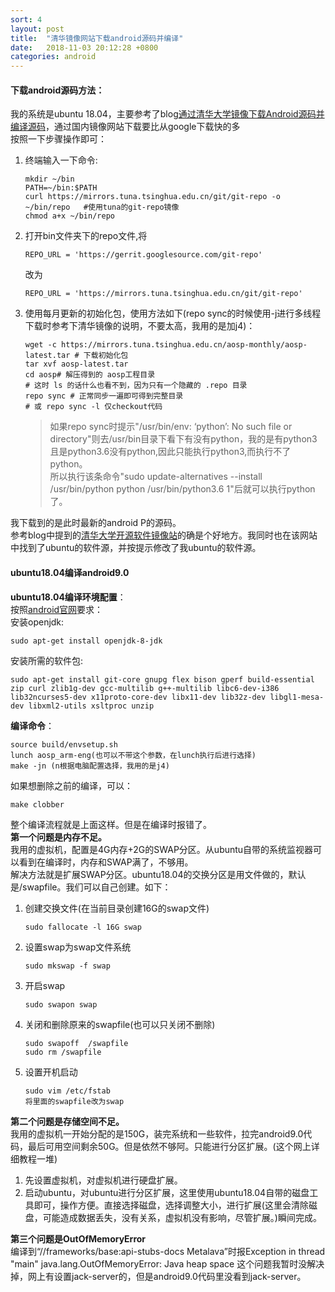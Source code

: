 ```yaml
---
sort: 4
layout: post
title:  "清华镜像网站下载android源码并编译"
date:   2018-11-03 20:12:28 +0800
categories: android
---
```

#### 下载android源码方法：
我的系统是ubuntu 18.04，主要参考了blog[通过清华大学镜像下载Android源码并编译源码](https://www.cnblogs.com/shenchanghui/p/8503623.html)，通过国内镜像网站下载要比从google下载快的多  
按照一下步骤操作即可：
1. 终端输入一下命令:
    ```
    mkdir ~/bin
    PATH=~/bin:$PATH
    curl https://mirrors.tuna.tsinghua.edu.cn/git/git-repo -o ~/bin/repo   #使用tuna的git-repo镜像
    chmod a+x ~/bin/repo
    ``` 
1. 打开bin文件夹下的repo文件,将
    ```
    REPO_URL = 'https://gerrit.googlesource.com/git-repo'
    ```
    改为
    ```
    REPO_URL = 'https://mirrors.tuna.tsinghua.edu.cn/git/git-repo'
    ```
3. 使用每月更新的初始化包，使用方法如下(repo sync的时候使用-j进行多线程下载时参考下清华镜像的说明，不要太高，我用的是加j4)：
    ```
    wget -c https://mirrors.tuna.tsinghua.edu.cn/aosp-monthly/aosp-latest.tar # 下载初始化包
    tar xvf aosp-latest.tar
    cd aosp# 解压得到的 aosp工程目录
    # 这时 ls 的话什么也看不到，因为只有一个隐藏的 .repo 目录
    repo sync # 正常同步一遍即可得到完整目录
    # 或 repo sync -l 仅checkout代码
    ```
    >如果repo sync时提示"/usr/bin/env: ‘python’: No such file or directory"则去/usr/bin目录下看下有没有python，我的是有python3且是python3.6没有python,因此只能执行python3,而执行不了python。  
    所以执行该条命令"sudo update-alternatives --install /usr/bin/python python /usr/bin/python3.6 1"后就可以执行python了。
    
我下载到的是此时最新的android P的源码。  
参考blog中提到的[清华大学开源软件镜像站](https://mirrors.tuna.tsinghua.edu.cn/help/AOSP/)的确是个好地方。我同时也在该网站中找到了ubuntu的软件源，并按提示修改了我ubuntu的软件源。

#### ubuntu18.04编译android9.0
**ubuntu18.04编译环境配置**：  
按照[android官网](https://source.android.google.cn/setup/build/initializing)要求：  
安装openjdk:
```
sudo apt-get install openjdk-8-jdk
```

安装所需的软件包:
```
sudo apt-get install git-core gnupg flex bison gperf build-essential zip curl zlib1g-dev gcc-multilib g++-multilib libc6-dev-i386 lib32ncurses5-dev x11proto-core-dev libx11-dev lib32z-dev libgl1-mesa-dev libxml2-utils xsltproc unzip
```

**编译命令**：
```
source build/envsetup.sh
lunch aosp_arm-eng(也可以不带这个参数，在lunch执行后进行选择)
make -jn (n根据电脑配置选择，我用的是j4)
```

如果想删除之前的编译，可以：
```
make clobber
```

整个编译流程就是上面这样。但是在编译时报错了。  
**第一个问题是内存不足。**  
我用的虚拟机，配置是4G内存+2G的SWAP分区。从ubuntu自带的系统监视器可以看到在编译时，内存和SWAP满了，不够用。  
解决方法就是扩展SWAP分区。ubuntu18.04的交换分区是用文件做的，默认是/swapfile。我们可以自己创建。如下：
1. 创建交换文件(在当前目录创建16G的swap文件)
    ```
    sudo fallocate -l 16G swap
    ``` 
2. 设置swap为swap文件系统
    ``` 
    sudo mkswap -f swap
    ``` 
3. 开启swap
    ``` 
    sudo swapon swap
    ``` 
4. 关闭和删除原来的swapfile(也可以只关闭不删除)
    ``` 
    sudo swapoff  /swapfile
    sudo rm /swapfile
    ``` 
5. 设置开机启动
    ``` 
    sudo vim /etc/fstab
    将里面的swapfile改为swap
    ``` 

**第二个问题是存储空间不足。**  
我用的虚拟机一开始分配的是150G，装完系统和一些软件，拉完android9.0代码，最后可用空间剩余50G。但是依然不够阿。只能进行分区扩展。(这个网上详细教程一堆)
1. 先设置虚拟机，对虚拟机进行硬盘扩展。
2. 启动ubuntu，对ubuntu进行分区扩展，这里使用ubuntu18.04自带的磁盘工具即可，操作方便。直接选择磁盘，选择调整大小，进行扩展(这里会清除磁盘，可能造成数据丢失，没有关系，虚拟机没有影响，尽管扩展。)瞬间完成。

**第三个问题是OutOfMemoryError**  
编译到“//frameworks/base:api-stubs-docs Metalava”时报Exception in thread "main" java.lang.OutOfMemoryError: Java heap space
这个问题我暂时没解决掉，网上有设置jack-server的，但是android9.0代码里没看到jack-server。
